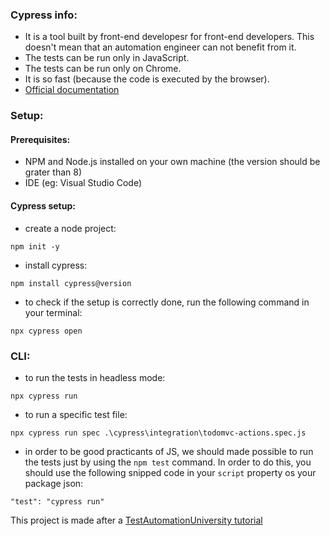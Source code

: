 ### Cypress info:

- It is a tool built by front-end developesr for front-end developers. This doesn't mean that an automation engineer can not benefit from it.
- The tests can be run only in JavaScript.
- The tests can be run only on Chrome.
- It is so fast (because the code is executed by the browser).
- [Official documentation](https://docs.cypress.io/guides/core-concepts/interacting-with-elements)

### Setup:
#### Prerequisites:

- NPM and Node.js installed on your own machine (the version should be grater than 8)
- IDE (eg: Visual Studio Code)

#### Cypress setup:
- create a node project:

```
npm init -y
```

- install cypress:

```
npm install cypress@version
```
- to check if the setup is correctly done, run the following command in your terminal:

```
npx cypress open
```

### CLI:

- to run the tests in headless mode:
```
npx cypress run
```

- to run a specific test file: 
```
npx cypress run spec .\cypress\integration\todomvc-actions.spec.js
```

- in order to be good practicants of JS, we should made possible to run the tests just by using the `npm test` command. In order to do this, you should use the following snipped code in your `script` property os your package json:
```
"test": "cypress run"
```


This project is made after a [TestAutomationUniversity tutorial](https://testautomationu.applitools.com/learningpaths.html?id=cypress-path)